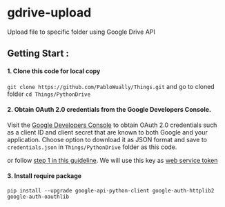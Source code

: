 # gdrive-upload
Upload file to specific folder using Google Drive API

## Getting Start :
#### 1. Clone this code for local copy
`git clone https://github.com/PabloWually/Things.git`
and go to cloned folder
`cd Things/PythonDrive`

#### 2. Obtain OAuth 2.0 credentials from the Google Developers Console.
Visit the [Google Developers Console](https://console.developers.google.com/) to obtain OAuth 2.0 credentials such as a client ID and client secret that are known to both Google and your application. Choose option to download it as JSON format and save to `credentials.json` in `Things/PythonDrive` folder as this code.

or follow [step 1 in this guideline](https://developers.google.com/drive/v3/web/quickstart/python#step_1_turn_on_the_api_name). We will use this key as [web service token](https://developers.google.com/identity/protocols/OAuth2WebServer)

#### 3. Install require package
```
pip install --upgrade google-api-python-client google-auth-httplib2 google-auth-oauthlib
```